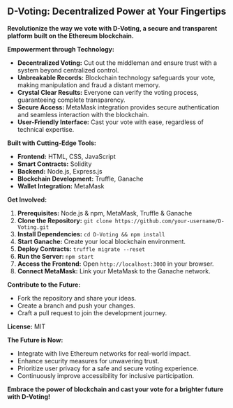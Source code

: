 ## D-Voting: Decentralized Power at Your Fingertips

**Revolutionize the way we vote with D-Voting, a secure and transparent platform built on the Ethereum blockchain.**

**Empowerment through Technology:**

* **Decentralized Voting:** Cut out the middleman and ensure trust with a system beyond centralized control.
* **Unbreakable Records:** Blockchain technology safeguards your vote, making manipulation and fraud a distant memory.
* **Crystal Clear Results:** Everyone can verify the voting process, guaranteeing complete transparency.
* **Secure Access:** MetaMask integration provides secure authentication and seamless interaction with the blockchain.
* **User-Friendly Interface:** Cast your vote with ease, regardless of technical expertise.

**Built with Cutting-Edge Tools:**

* **Frontend:** HTML, CSS, JavaScript
* **Smart Contracts:** Solidity
* **Backend:** Node.js, Express.js
* **Blockchain Development:** Truffle, Ganache
* **Wallet Integration:** MetaMask

**Get Involved:**

1. **Prerequisites:** Node.js & npm, MetaMask, Truffle & Ganache
2. **Clone the Repository:** `git clone https://github.com/your-username/D-Voting.git`
3. **Install Dependencies:** `cd D-Voting && npm install`
4. **Start Ganache:** Create your local blockchain environment.
5. **Deploy Contracts:** `truffle migrate --reset`
6. **Run the Server:** `npm start`
7. **Access the Frontend:** Open `http://localhost:3000` in your browser.
8. **Connect MetaMask:** Link your MetaMask to the Ganache network.

**Contribute to the Future:**

* Fork the repository and share your ideas.
* Create a branch and push your changes.
* Craft a pull request to join the development journey.

**License:** MIT

**The Future is Now:**

* Integrate with live Ethereum networks for real-world impact.
* Enhance security measures for unwavering trust.
* Prioritize user privacy for a safe and secure voting experience.
* Continuously improve accessibility for inclusive participation.

**Embrace the power of blockchain and cast your vote for a brighter future with D-Voting!**

